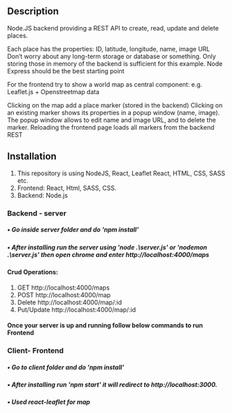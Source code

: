 ## Description

Node.JS backend providing a REST API to create, read, update and delete places.

Each place has the properties: ID, latitude, longitude, name, image URL
Don’t worry about any long-term storage or database or something. Only storing those in memory of the backend is sufficient for this example.
Node Express should be the best starting point
 
For the frontend try to show a world map as central component: e.g. Leaflet.js + Openstreetmap data

Clicking on the map add a place marker (stored in the backend)
Clicking on an existing marker shows its properties in a popup window (name, image).
The popup window allows to edit name and image URL, and to delete the marker.
Reloading the frontend page loads all markers from the backend REST

## Installation

1. This repository is using NodeJS, React, Leaflet React, HTML, CSS, SASS etc.
2. Frontend: React, Html, SASS, CSS.
3. Backend: Node.js

### Backend - server
##### •	Go inside server folder and do 'npm install'
##### •	After installing  run the server using 'node .\server.js' or 'nodemon .\server.js' then open chrome and enter http://localhost:4000/maps

#### Crud Operations:
1. GET http://localhost:4000/maps
2. POST http://localhost:4000/map
3. Delete http://localhost:4000/map/:id 
4. Put/Update http://localhost:4000/map/:id 

#### Once your server is up and running follow below commands to run Frontend

### Client- Frontend 
##### •	Go to client folder and do 'npm install'
##### •	After installing  run 'npm start' it will redirect to http://localhost:3000. 
##### •	Used react-leaflet for map
